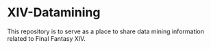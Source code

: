 # XIV-Datamining
This repository is to serve as a place to share data mining information related to Final Fantasy XIV.
